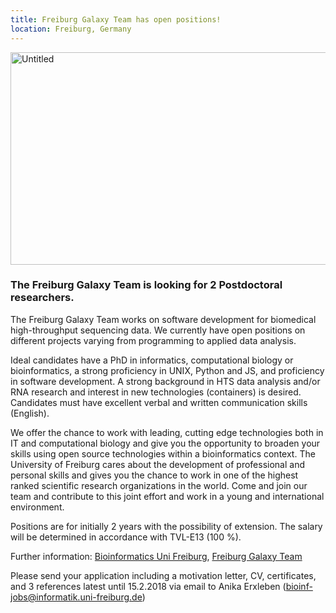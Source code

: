```yaml
---
title: Freiburg Galaxy Team has open positions!
location: Freiburg, Germany
---
```


<p class="multiple-img">
<a data-flickr-embed="true"  href="https://www.flickr.com/photos/134305289@N03/31768905991/in/album-72157671198874931/" title="Untitled"><img src="https://farm1.staticflickr.com/366/31768905991_508703bbeb_k.jpg" width="512" height="340" alt="Untitled"></a><script async src="//embedr.flickr.com/assets/client-code.js" charset="utf-8"></script>
</p>

### The Freiburg Galaxy Team is looking for 2 Postdoctoral researchers.

The Freiburg Galaxy Team works on software development for biomedical high-throughput sequencing data. We currently have open positions on different projects varying from programming to applied data analysis.

Ideal candidates have a PhD in informatics, computational biology or bioinformatics, a strong proficiency in UNIX, Python and JS, and proficiency in software development. A strong background in HTS data analysis and/or RNA research and interest in new technologies (containers) is desired. Candidates must have excellent verbal and written communication skills (English).

We offer the chance to work with leading, cutting edge technologies both in IT and computational biology and give you the opportunity to broaden your skills using open source technologies within a bioinformatics context. The University of Freiburg cares about the development of professional and personal skills and gives you the chance to work in one of the highest ranked scientific research organizations in the world. Come and join our team and contribute to this joint effort and work in a young and international environment.

Positions are for initially 2 years with the possibility of extension. The salary will be determined in accordance with TVL-E13 (100 %).

Further information: [Bioinformatics Uni Freiburg](http://www.bioinf.uni-freiburg.de/), [Freiburg Galaxy Team](https://usegalaxy-eu.github.io/galaxy-freiburg/people/)

Please send your application including a motivation letter, CV, certificates, and 3 references latest until 15.2.2018 via email to Anika Erxleben (bioinf-jobs@informatik.uni-freiburg.de)
